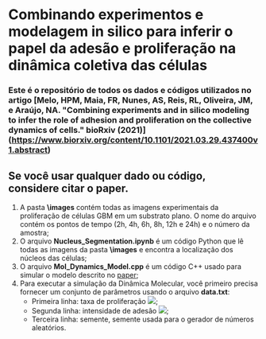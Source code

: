 # Combinando experimentos e modelagem in silico para inferir o papel da adesão e proliferação na dinâmica coletiva das células


### Este é o repositório de todos os dados e códigos utilizados no artigo [Melo, HPM, Maia, FR, Nunes, AS, Reis, RL, Oliveira, JM, e Araújo, NA. "Combining experiments and in silico modeling to infer the role of adhesion and proliferation on the collective dynamics of cells." bioRxiv (2021)] (https://www.biorxiv.org/content/10.1101/2021.03.29.437400v1.abstract)

## Se você usar qualquer dado ou código, considere citar o paper.

1. A pasta **\images** contém todas as imagens experimentais da proliferação de células GBM em um substrato plano. O nome do arquivo contém os pontos de tempo (2h, 4h, 6h, 8h, 12h e 24h) e o número da amostra;
1. O arquivo **Nucleus_Segmentation.ipynb** é um código Python que lê todas as imagens da pasta **\images** e encontra a localização dos núcleos das células;
2. O arquivo **Mol_Dynamics_Model.cpp** é um código C++ usado para simular o modelo descrito no [paper](https://www.biorxiv.org/content/10.1101/2021.03.29.437400v1.abstract);
3. Para executar a simulação da Dinâmica Molecular, você primeiro precisa fornecer um conjunto de parâmetros usando o arquivo **data.txt**:
    - Primeira linha: taxa de proliferação <img src = "https://render.githubusercontent.com/render/math?math=\lambda">;
    - Segunda linha: intensidade de adesão <img src = "https://render.githubusercontent.com/render/math?math=\tau">;
    - Terceira linha: semente, semente usada para o gerador de números aleatórios.
